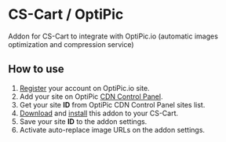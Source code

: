 # CS-Cart / OptiPic
Addon for CS-Cart to integrate with OptiPic.io (automatic images optimization and compression service)

## How to use
1. [Register](https://optipic.io/ru/register/?cdn) your account on OptiPic.io site.
1. Add your site on OptiPic [CDN Control Panel](https://optipic.io/ru/cdn/cp/).
1. Get your site **ID** from OptiPic CDN Control Panel sites list.
1. [Download](https://github.com/optipic-io/cs-cart/archive/v1.0.zip) and [install](https://docs.cs-cart.com/latest/user_guide/addons/1manage_addons.html) this addon to your CS-Cart.
1. Save your site **ID** to the addon settings.
1. Activate auto-replace image URLs on the addon settings.
